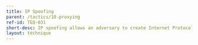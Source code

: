 ```yaml
---
title: IP Spoofing
parent: /tactics/10-proxying
ref-id: TEQ-031
short-desc: IP spoofing allows an adversary to create Internet Protocol (IP) packets with a false source IP address for the purpose of impersonating another computing system and obfuscating the origin of the traffic.
layout: technique
---
```


